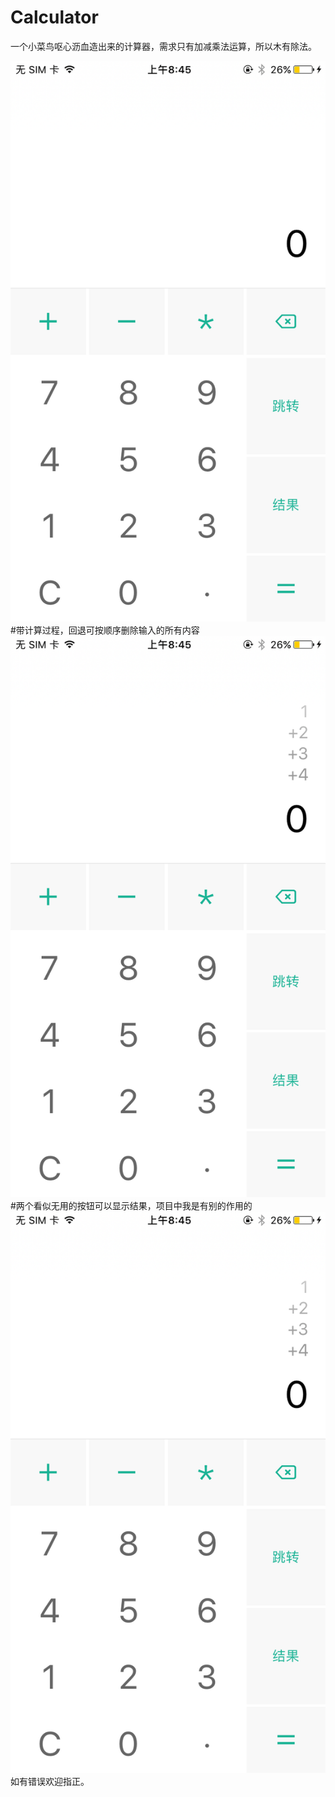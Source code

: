 # Calculator
一个小菜鸟呕心沥血造出来的计算器，需求只有加减乘法运算，所以木有除法。

![Image text](https://github.com/ZhangZiyao/Calculator/blob/master/Calculator/IMG_0046.PNG)
#带计算过程，回退可按顺序删除输入的所有内容
![Image text](https://github.com/ZhangZiyao/Calculator/blob/master/Calculator/IMG_0047.PNG)
#两个看似无用的按钮可以显示结果，项目中我是有别的作用的
![Image text](https://github.com/ZhangZiyao/Calculator/blob/master/Calculator/IMG_0047.PNG)
如有错误欢迎指正。
